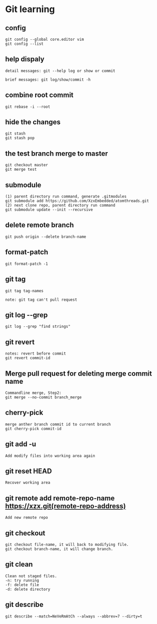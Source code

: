 # Git learning

## config
	git config --global core.editor vim
	git config --list

## help dispaly
	detail messages: git --help log or show or commit

	brief messages: git log/show/commit -h

## combine root commit
	git rebase -i --root

## hide the changes
	git stash
	git stash pop

## the test branch merge to master
	git checkout master
	git merge test

## submodule
	(1) parent directory run command, generate .gitmodules
	git submodule add https://github.com/XzxEmbedded/atomthreads.git
	(2) next clone repo, parent directory run command
	git submodule update --init --recursive

## delete remote branch
	git push origin --delete branch-name

## format-patch
	git format-patch -1

## git tag
	git tag tag-names

	note: git tag can't pull request

## git log --grep
	git log --grep "find strings"

## git revert
	notes: revert before commit
	git revert commit-id

## Merge pull request for deleting merge commit name
	Commandline merge, Step2:
	git merge --no-commit branch_merge

## cherry-pick
	merge anther branch commit id to current branch
	git cherry-pick commit-id

## git add -u
	Add modify files into working area again

## git reset HEAD
	Recover working area

## git remote add remote-repo-name https://xzx.git(remote-repo-address)
	Add new remote repo

## git checkout
	git checkout file-name, it will back to modifying file.
	git checkout branch-name, it will change branch.

## git clean
	Clean not staged files.
	-n: try running
	-f: delete file
	-d: delete directory

## git describe
	git describe --match=NeVeRmAtCh --always --abbrev=7 --dirty=t
